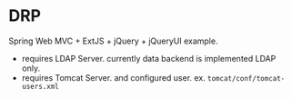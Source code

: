 # DRP

Spring Web MVC + ExtJS + jQuery + jQueryUI example.

  - requires LDAP Server. currently data backend is implemented LDAP only.
  - requires Tomcat Server. and configured user. ex. `tomcat/conf/tomcat-users.xml`

